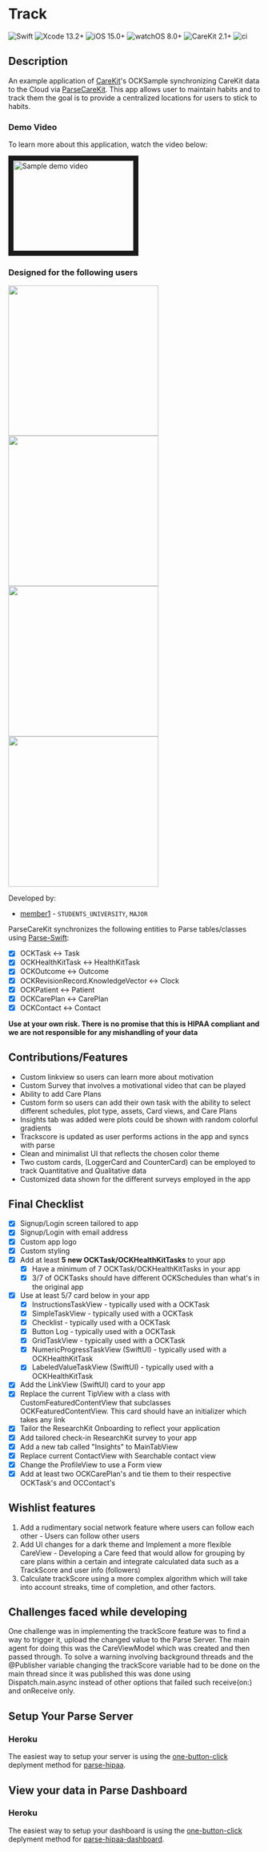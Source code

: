<!--
Name of your final project
-->
# Track
![Swift](https://img.shields.io/badge/swift-5.5-brightgreen.svg) ![Xcode 13.2+](https://img.shields.io/badge/xcode-13.2%2B-blue.svg) ![iOS 15.0+](https://img.shields.io/badge/iOS-15.0%2B-blue.svg) ![watchOS 8.0+](https://img.shields.io/badge/watchOS-8.0%2B-blue.svg) ![CareKit 2.1+](https://img.shields.io/badge/CareKit-2.1%2B-red.svg) ![ci](https://github.com/netreconlab/CareKitSample-ParseCareKit/workflows/ci/badge.svg?branch=main)

## Description
<!--
Give a short description on what your project accomplishes and what tools is uses. Basically, what problems does it solve and why it's different from other apps in the app store.
-->
An example application of [CareKit](https://github.com/carekit-apple/CareKit)'s OCKSample synchronizing CareKit data to the Cloud via [ParseCareKit](https://github.com/netreconlab/ParseCareKit). This app allows user to maintain habits and to track them the goal is to provide a centralized locations for users to stick to habits.

### Demo Video
<!--
Add the public link to your YouTube or video posted elsewhere.
-->
To learn more about this application, watch the video below:

<a href="http://www.youtube.com/watch?feature=player_embedded&v=mib_YioKAQQ
" target="_blank"><img src="http://img.youtube.com/vi/mib_YioKAQQ/0.jpg" 
alt="Sample demo video" width="240" height="180" border="10" /></a>

### Designed for the following users
<!--
Describe the types of users your app is designed for and who will benefit from your app.
-->

<!--
In addition, you can drop screenshots directly into your README file to add them to your README. Take these from your presentations.
-->
<img src="https://user-images.githubusercontent.com/8621344/101721031-06869500-3a75-11eb-9631-88927e9c8f00.png" width="300"> <img src="https://user-images.githubusercontent.com/8621344/101721111-33d34300-3a75-11eb-885e-4a6fc96dbd35.png" width="300"> <img src="https://user-images.githubusercontent.com/8621344/101721146-48afd680-3a75-11eb-955a-7848146a9d6f.png" width="300"><img src="https://user-images.githubusercontent.com/8621344/101721182-5cf3d380-3a75-11eb-99c9-bde40477acf3.png" width="300">

<!--
List all of the members who developed the project and
link to each members respective GitHub profile
-->
Developed by: 
- [member1](https://github.com/seunadekunle) - `STUDENTS_UNIVERSITY`, `MAJOR`

ParseCareKit synchronizes the following entities to Parse tables/classes using [Parse-Swift](https://github.com/parse-community/Parse-Swift):

- [x] OCKTask <-> Task
- [x] OCKHealthKitTask <-> HealthKitTask 
- [x] OCKOutcome <-> Outcome
- [x] OCKRevisionRecord.KnowledgeVector <-> Clock
- [x] OCKPatient <-> Patient
- [x] OCKCarePlan <-> CarePlan
- [x] OCKContact <-> Contact

**Use at your own risk. There is no promise that this is HIPAA compliant and we are not responsible for any mishandling of your data**

<!--
What features were added by you, this should be descriptions of features added from the [Code](https://uk.instructure.com/courses/2030626/assignments/11151475) and [Demo](https://uk.instructure.com/courses/2030626/assignments/11151413) parts of the final. Feel free to add any figures that may help describe a feature. Note that there should be information here about how the OCKTask/OCKHealthTask's and OCKCarePlan's you added pertain to your app.
-->
## Contributions/Features
- Custom linkview so users can learn more about motivation
- Custom Survey that involves a motivational video that can be played
- Ability to add Care Plans
- Custom form so users can add their own task with the ability to select different schedules, plot type, assets, Card views, and Care Plans
- Insights tab was added were plots could be shown with random colorful gradients
- Trackscore is updated as user performs actions in the app and syncs with parse
- Clean and minimalist UI that reflects the chosen color theme
- Two custom cards, (LoggerCard and CounterCard) can be employed to track Quantitative and Qualitative data
- Customized data shown for the different surveys employed in the app



 

## Final Checklist
<!--
This is from the checkist from the final [Code](https://uk.instructure.com/courses/2030626/assignments/11151475). You should mark completed items with an x and leave non-completed items empty
-->
- [X] Signup/Login screen tailored to app
- [X] Signup/Login with email address
- [X] Custom app logo
- [X] Custom styling
- [X] Add at least **5 new OCKTask/OCKHealthKitTasks** to your app
  - [X] Have a minimum of 7 OCKTask/OCKHealthKitTasks in your app
  - [X] 3/7 of OCKTasks should have different OCKSchedules than what's in the original app
- [X] Use at least 5/7 card below in your app
  - [X] InstructionsTaskView - typically used with a OCKTask
  - [X] SimpleTaskView - typically used with a OCKTask
  - [X] Checklist - typically used with a OCKTask
  - [X] Button Log - typically used with a OCKTask
  - [X] GridTaskView - typically used with a OCKTask
  - [X] NumericProgressTaskView (SwiftUI) - typically used with a OCKHealthKitTask
  - [X] LabeledValueTaskView (SwiftUI) - typically used with a OCKHealthKitTask
- [X] Add the LinkView (SwiftUI) card to your app
- [X] Replace the current TipView with a class with CustomFeaturedContentView that subclasses OCKFeaturedContentView. This card should have an initializer which takes any link
- [X] Tailor the ResearchKit Onboarding to reflect your application
- [X] Add tailored check-in ResearchKit survey to your app
- [X] Add a new tab called "Insights" to MainTabView
- [X] Replace current ContactView with Searchable contact view
- [X] Change the ProfileView to use a Form view
- [X] Add at least two OCKCarePlan's and tie them to their respective OCKTask's and OCContact's 

## Wishlist features
<!--
Describe at least 3 features you want to add in the future before releasing your app in the app-store
-->
1. Add a rudimentary social network feature where users can follow each other - Users can follow other users 
2. Add UI changes for a dark theme and Implement a more flexible CareView - Developing a Care feed that would allow for grouping by care plans within a certain and integrate calculated data such as a TrackScore and user info (followers)
3. Calculate trackScore using a more complex algorithm which will take into account streaks, time of completion, and other factors.

## Challenges faced while developing
<!--
Describe any challenges you faced with learning Swift, your baseline app, or adding features. You can describe how you overcame them.
-->
One challenge was in implementing the trackScore feature was to find a way to trigger it, upload the changed value to the Parse Server. The main agent for doing this was the CareViewModel which was created and then passed through. To solve a warning involving background threads and the @Publisher variable changing the trackScore variable had to be done on the main thread since it was published this was done using Dispatch.main.async instead of other options that failed such receive(on:) and onReceive only.



## Setup Your Parse Server

### Heroku
The easiest way to setup your server is using the [one-button-click](https://github.com/netreconlab/parse-hipaa#heroku) deplyment method for [parse-hipaa](https://github.com/netreconlab/parse-hipaa).


## View your data in Parse Dashboard

### Heroku
The easiest way to setup your dashboard is using the [one-button-click](https://github.com/netreconlab/parse-hipaa-dashboard#heroku) deplyment method for [parse-hipaa-dashboard](https://github.com/netreconlab/parse-hipaa-dashboard).
